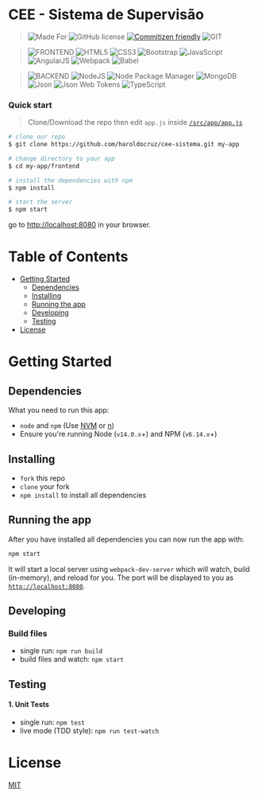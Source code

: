 
# CEE - Sistema de Supervisão


>![Made For](https://img.shields.io/badge/MADE%20FOR-MSOM%2EINFO-blue.svg?style=for-the-badge)
![GitHub license](https://img.shields.io/github/license/haroldocruz/cee-sistema?style=for-the-badge)
[![Commitizen friendly](https://img.shields.io/badge/commitizen-friendly-brightgreen.svg?style=for-the-badge)](http://commitizen.github.io/cz-cli/)
![GIT](https://img.shields.io/badge/Main%20CVS-GIT-blue.svg?style=for-the-badge&logo=GIT&color=F05032&logoColor=fff)

>![FRONTEND](https://img.shields.io/badge/-FRONTEND-blue.svg?style=for-the-badge&color=333)
![HTML5](https://img.shields.io/badge/-HTML5-blue.svg?style=for-the-badge&logo=HTML5&color=E34F26&logoColor=fff)
![CSS3](https://img.shields.io/badge/-CSS3-blue.svg?style=for-the-badge&logo=CSS3&color=2195F1&logoColor=fff)
![Bootstrap](https://img.shields.io/badge/-Bootstrap-blue.svg?style=for-the-badge&logo=Bootstrap&color=563D7C&logoColor=fff)
![JavaScript](https://img.shields.io/badge/-JavaScript-blue.svg?style=for-the-badge&logo=JavaScript&color=F7DF1E&logoColor=fff)
![AngularJS](https://img.shields.io/badge/-AngularJS-blue.svg?style=for-the-badge&logo=AngularJS&color=E23237&logoColor=fff)
![Webpack](https://img.shields.io/badge/-Webpack-blue.svg?style=for-the-badge&logo=Webpack&color=8DD6F9&logoColor=fff)
![Babel](https://img.shields.io/badge/-Babel-blue.svg?style=for-the-badge&logo=Babel&color=F9DC3E&logoColor=fff)

>![BACKEND](https://img.shields.io/badge/-BACKEND-blue.svg?style=for-the-badge&color=333)
![NodeJS](https://img.shields.io/badge/-NodeJS-blue.svg?style=for-the-badge&logo=Node.JS&color=8CC03D&logoColor=fff)
>![Node Package Manager](https://img.shields.io/badge/-NPM-blue.svg?style=for-the-badge&logo=NPM&color=CB3837&logoColor=fff)
![MongoDB](https://img.shields.io/badge/-MongoDB-blue.svg?style=for-the-badge&logo=MongoDB&color=579335&logoColor=fff)
![Json](https://img.shields.io/badge/-Json-blue.svg?style=for-the-badge&logo=Json&color=000&logoColor=fff)
![Json Web Tokens](https://img.shields.io/badge/-JWT-blue.svg?style=for-the-badge&logo=Json%20Web%20Tokens&color=000&logoColor=fff)
![TypeScript](https://img.shields.io/badge/-TypeScript-blue.svg?style=for-the-badge&logo=TypeScript&color=007ACC&logoColor=fff)

### Quick start

> Clone/Download the repo then edit `app.js` inside [`/src/app/app.js`](/src/app/app.js)

```bash
# clone our repo
$ git clone https://github.com/haroldocruz/cee-sistema.git my-app

# change directory to your app
$ cd my-app/frontend

# install the dependencies with npm
$ npm install

# start the server
$ npm start
```

go to [http://localhost:8080](http://localhost:8080) in your browser.

# Table of Contents

* [Getting Started](#getting-started)
    * [Dependencies](#dependencies)
    * [Installing](#installing)
    * [Running the app](#running-the-app)
    * [Developing](#developing)
    * [Testing](#testing)
* [License](#license)

# Getting Started

## Dependencies

What you need to run this app:
* `node` and `npm` (Use [NVM](https://github.com/creationix/nvm) or [n](https://github.com/tj/n))
* Ensure you're running Node (`v14.0.x`+) and NPM (`v6.14.x`+)

## Installing

* `fork` this repo
* `clone` your fork
* `npm install` to install all dependencies

## Running the app

After you have installed all dependencies you can now run the app with:
```bash
npm start
```

It will start a local server using `webpack-dev-server` which will watch, build (in-memory), and reload for you. The port will be displayed to you as [`http://localhost:8080`](http://localhost:8080).

## Developing

### Build files

* single run: `npm run build`
* build files and watch: `npm start`

## Testing

#### 1. Unit Tests

* single run: `npm test`
* live mode (TDD style): `npm run test-watch`

# License

[MIT](/LICENSE)
